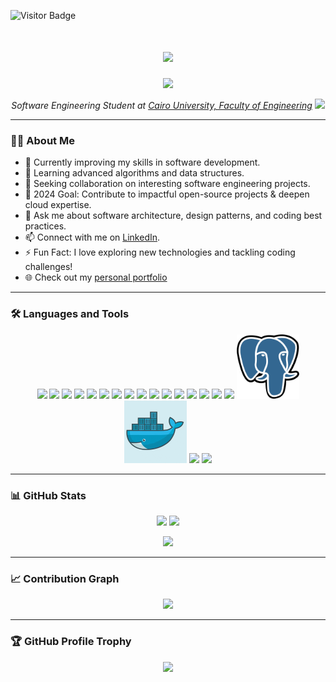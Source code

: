 ![Visitor Badge](https://visitor-badge.laobi.icu/badge?page_id=ahmedfathy0-0)

<h1 align="center">
  <img src="https://readme-typing-svg.herokuapp.com/?font=Righteous&size=35&center=true&vCenter=true&width=500&height=70&duration=4000&lines=Hi+There!+👋;+I'm+Ahmed+Fathy!;&color=ff0000" />
</h1>

<p align="center">
  <img src="https://user-images.githubusercontent.com/74038190/219923809-b86dc415-a0c2-4a38-bc88-ad6cf06395a8.gif" width="400" />
</p>

<p align="center"><em>
  Software Engineering Student at <a href="http://eng.cu.edu.eg/en/page/36/?s=8+">Cairo University, Faculty of Engineering</a> <img src="https://media.giphy.com/media/WUlplcMpOCEmTGBtBW/giphy.gif" width="30" />
</em></p>

---

### 👨‍💻 About Me

- 🔭 Currently improving my skills in software development.
- 🌱 Learning advanced algorithms and data structures.
- 👯 Seeking collaboration on interesting software engineering projects.
- 🥅 2024 Goal: Contribute to impactful open-source projects & deepen cloud expertise.
- 💬 Ask me about software architecture, design patterns, and coding best practices.
- 📫 Connect with me on [LinkedIn](https://www.linkedin.com/in/ahmed-fathy-742352253).
- ⚡ Fun Fact: I love exploring new technologies and tackling coding challenges!
- 🌐 Check out my [personal portfolio](https://ahmed-portfolio-swart-kappa.vercel.app/)

---

### 🛠️ Languages and Tools

<p align="center">
  <img src="https://user-images.githubusercontent.com/74038190/212257454-16e3712e-945a-4ca2-b238-408ad0bf87e6.gif" width="100" />
  <img src="https://user-images.githubusercontent.com/74038190/212257472-08e52665-c503-4bd9-aa20-f5a4dae769b5.gif" width="100" />
  <img src="https://user-images.githubusercontent.com/74038190/212257468-1e9a91f1-b626-4baa-b15d-5c385dfa7ed2.gif" width="100" />
  <img src="https://user-images.githubusercontent.com/74038190/212257465-7ce8d493-cac5-494e-982a-5a9deb852c4b.gif" width="100" />
  <img src="https://user-images.githubusercontent.com/74038190/212257467-871d32b7-e401-42e8-a166-fcfd7baa4c6b.gif" width="100" />
  <img src="https://user-images.githubusercontent.com/74038190/212281756-450d3ffa-9335-4b98-a965-db8a18fee927.gif" width="100" />
  <img src="https://user-images.githubusercontent.com/74038190/212280805-9bcb336b-8c55-46a8-abf8-ff286ab55472.gif" width="100" />
  <img src="https://user-images.githubusercontent.com/74038190/212281775-b468df30-4edc-4bf8-a4ee-f52e1aaddc86.gif" width="100" />
  <img src="https://github.com/Anmol-Baranwal/Cool-GIFs-For-GitHub/assets/74038190/1a797f46-efe4-41e6-9e75-5303e1bbcbfa" width="100" />
  <img src="https://github.com/Anmol-Baranwal/Cool-GIFs-For-GitHub/assets/74038190/29fd6286-4e7b-4d6c-818f-c4765d5e39a9" width="100" />
  <img src="https://github.com/Anmol-Baranwal/Cool-GIFs-For-GitHub/assets/74038190/67f477ed-6624-42da-99f0-1a7b1a16eecb" width="100" />
  <img src="https://github.com/Anmol-Baranwal/Cool-GIFs-For-GitHub/assets/74038190/3c16d4f2-b757-4c70-8f42-43d5dddd2c36" width="100" />
  <img src="https://github.com/Anmol-Baranwal/Cool-GIFs-For-GitHub/assets/74038190/3fb2cdf6-8920-462e-87a4-95af376418aa" width="100" />
  <img src="https://github.com/Anmol-Baranwal/Cool-GIFs-For-GitHub/assets/74038190/de038172-e903-4951-926c-755878deb0b4" width="100" />
  <img src="https://github.com/Anmol-Baranwal/Cool-GIFs-For-GitHub/assets/74038190/398b19b1-9aae-4c1f-8bc0-d172a2c08d68" width="100" />
  <img src="https://github.com/Anmol-Baranwal/Cool-GIFs-For-GitHub/assets/74038190/e0d299f2-767c-4c21-bd49-90f2a19f1a78" width="100" />
  <img src="./GIFS/postgresql.svg" width="100" />
  <img src="./GIFS/Doccker.gif" width="100" />
  <img src="https://www.jenkins.io/images/jenkins-logo-title-dark.svg" width="300" />
  <img src="https://github.com/user-attachments/assets/844ca364-4d71-42b3-aaec-4a6c3509ee2e" width="300" />
</p>

---

### 📊 GitHub Stats

<p align="center">
  <img src="https://github-readme-stats.vercel.app/api?username=ahmedfathy0-0&show_icons=true&count_private=true&theme=dracula&locale=en" height="150" />
  <img src="https://github-readme-streak-stats.herokuapp.com/?user=ahmedfathy0-0&theme=dracula" height="150" />
</p>

<p align="center">
  <img src="https://github-readme-stats.vercel.app/api/top-langs/?username=ahmedfathy0-0&theme=dracula&layout=compact&hide_border=true&hide=html" width="400" />
</p>


---

### 📈 Contribution Graph

<p align="center">
  <img src="https://github-readme-activity-graph.vercel.app/graph?username=ahmedfathy0-0&theme=dracula&hide_border=true&area=true&custom_title=My+Contribution+Graph" />
</p>

---

### 🏆 GitHub Profile Trophy

<p align="center">
  <img src="https://github-profile-trophy.vercel.app/?username=ahmedfathy0-0&theme=dracula&no-frame=true" />
</p>
